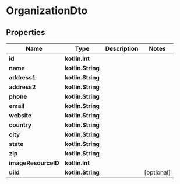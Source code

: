 
# OrganizationDto

## Properties
Name | Type | Description | Notes
------------ | ------------- | ------------- | -------------
**id** | **kotlin.Int** |  | 
**name** | **kotlin.String** |  | 
**address1** | **kotlin.String** |  | 
**address2** | **kotlin.String** |  | 
**phone** | **kotlin.String** |  | 
**email** | **kotlin.String** |  | 
**website** | **kotlin.String** |  | 
**country** | **kotlin.String** |  | 
**city** | **kotlin.String** |  | 
**state** | **kotlin.String** |  | 
**zip** | **kotlin.String** |  | 
**imageResourceID** | **kotlin.Int** |  | 
**uiId** | **kotlin.String** |  |  [optional]



